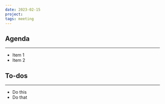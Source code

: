 ```yaml
---
date: 2023-02-15
project: 
tags: meeting
---
```


## Agenda
---
- Item 1
- Item 2


## To-dos
---
- Do this
- Do that
